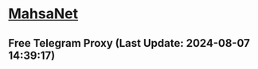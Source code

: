 
# [MahsaNet](https://t.me/mahsa_net)
## Free Telegram Proxy (Last Update: 2024-08-07 14:39:17)

    